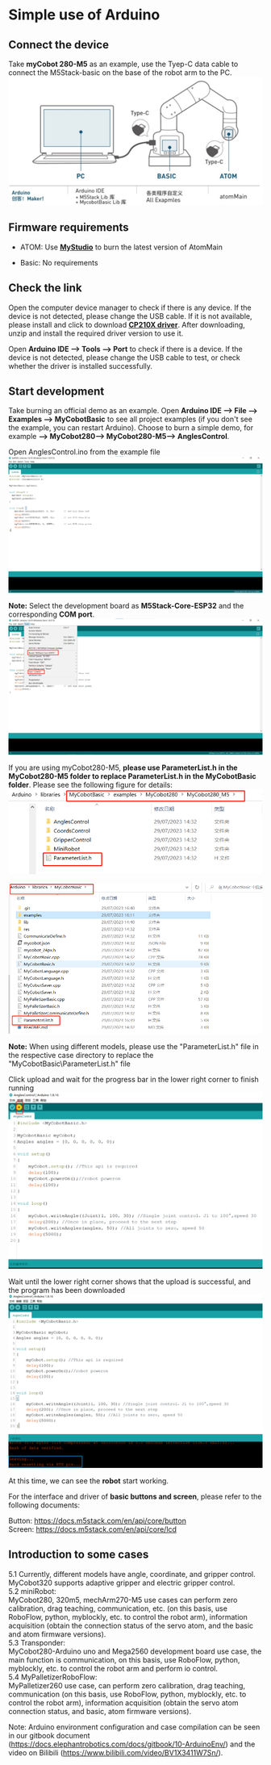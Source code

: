 # Simple use of Arduino

## Connect the device

Take **myCobot 280-M5** as an example, use the Tyep-C data cable to connect the M5Stack-basic on the base of the robot arm to the PC.
![arduino](../../../resource/3-FunctionsAndApplications/6.developmentGuide/Arduino/howToUse/10-2-1-001.jpg)

## Firmware requirements

* ATOM: Use [**MyStudio**](../4-BasicApplication/README.md) to burn the latest version of AtomMain

* Basic: No requirements

## Check the link

Open the computer device manager to check if there is any device. If the device is not detected, please change the USB cable. If it is not available, please install and click to download [**CP210X driver**](../4-BasicApplication/4.1-myStudio/4.1.1-myStudio_download_driverinstalled.md). After downloading, unzip and install the required driver version to use it.

Open **Arduino IDE --> Tools --> Port** to check if there is a device. If the device is not detected, please change the USB cable to test, or check whether the driver is installed successfully.

## Start development

Take burning an official demo as an example. Open **Arduino IDE --> File --> Examples --> MyCobotBasic** to see all project examples (if you don't see the example, you can restart Arduino). Choose to burn a simple demo, for example **--> MyCobot280--> MyCobot280-M5--> AnglesControl**.

Open AnglesControl.ino from the example file
![arduino](../../../resource/3-FunctionsAndApplications/6.developmentGuide/Arduino/howToUse/10-2-4-001.png)

**Note:** Select the development board as **M5Stack-Core-ESP32** and the corresponding **COM port**.
![arduino](../../../resource/3-FunctionsAndApplications/6.developmentGuide/Arduino/howToUse/10-2-4-002.png)

If you are using myCobot280-M5, **please use ParameterList.h in the MyCobot280-M5 folder to replace ParameterList.h in the MyCobotBasic folder**. Please see the following figure for details:<br>
![arduino](../../../resource/3-FunctionsAndApplications/6.developmentGuide/Arduino/howToUse/10-2-4-003.png)

![arduino](../../../resource/3-FunctionsAndApplications/6.developmentGuide/Arduino/howToUse/10-2-4-004.png)

**Note:** When using different models, please use the "ParameterList.h" file in the respective case directory to replace the "MyCobotBasic\ParameterList.h" file

Click upload and wait for the progress bar in the lower right corner to finish running<br>
![arduino](../../../resource/3-FunctionsAndApplications/6.developmentGuide/Arduino/howToUse/10-2-4-005.png)

Wait until the lower right corner shows that the upload is successful, and the program has been downloaded
![arduino](../../../resource/3-FunctionsAndApplications/6.developmentGuide/Arduino/howToUse/10-2-4-006.png)

At this time, we can see the **robot** start working.

For the interface and driver of **basic buttons and screen**, please refer to the following documents:<br>

Button: https://docs.m5stack.com/en/api/core/button <br>
Screen: https://docs.m5stack.com/en/api/core/lcd <br>

## Introduction to some cases
5.1 Currently, different models have angle, coordinate, and gripper control. MyCobot320 supports adaptive gripper and electric gripper control. <br>
5.2 miniRobot:<br>
MyCobot280, 320m5, mechArm270-M5 use cases can perform zero calibration, drag teaching, communication, etc. (on this basis, use RoboFlow, python, myblockly, etc. to control the robot arm), information acquisition (obtain the connection status of the servo atom, and the basic and atom firmware versions). <br>
5.3 Transponder:<br>
MyCobot280-Arduino uno and Mega2560 development board use case, the main function is communication, on this basis, use RoboFlow, python, myblockly, etc. to control the robot arm and perform io control. <br>
5.4 MyPalletizerRoboFlow:<br>
MyPalletizer260 use case, can perform zero calibration, drag teaching, communication (on this basis, use RoboFlow, python, myblockly, etc. to control the robot arm), information acquisition (obtain the servo atom connection status, and basic, atom firmware versions). <br>

Note: Arduino environment configuration and case compilation can be seen in our gitbook document (https://docs.elephantrobotics.com/docs/gitbook/10-ArduinoEnv/) and the video on Bilibili (https://www.bilibili.com/video/BV1X3411W7Sn/).
